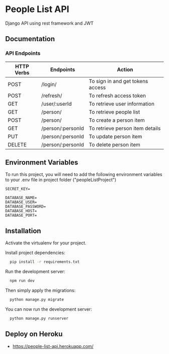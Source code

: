 
# People List API

Django API using rest framework and JWT


## Documentation

### API Endpoints
| HTTP Verbs | Endpoints | Action |
| --- | --- | --- |
| POST | /login/ | To sign in and get tokens access |
| POST | /refresh/ | To refresh access token |
| GET | /user/:userId | To retrieve user information |
| GET | /person/ | To retrieve people list |
| POST | /person/ | To create a person item |
| GET | /person/:personId | To retrieve person item details |
| PUT | /person/:personId | To update person item |
| DELETE | /person/:personId | To delete person item |


## Environment Variables

To run this project, you will need to add the following environment variables to your .env file in project folder ("peopleListProject")

```
SECRET_KEY=

DATABASE_NAME=
DATABASE_USER=
DATABASE_PASSWORD=
DATABASE_HOST=
DATABASE_PORT=
```


## Installation
Activate the virtualenv for your project.

Install project dependencies:

```bash
  pip install -r requirements.txt
```
    
Run the development server:

```bash
  npm run dev
```

Then simply apply the migrations:

```bash
  python manage.py migrate
```

You can now run the development server:

```bash
  python manage.py runserver
```

## Deploy on Heroku

- https://people-list-api.herokuapp.com/

